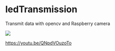 # ledTransmission

Transmit data with opencv and Raspberry camera

[![](https://img.youtube.com/vi/QNpdVOuzoTo/0.jpg)](https://youtu.be/QNpdVOuzoTo "view on youtube")

https://youtu.be/QNpdVOuzoTo

